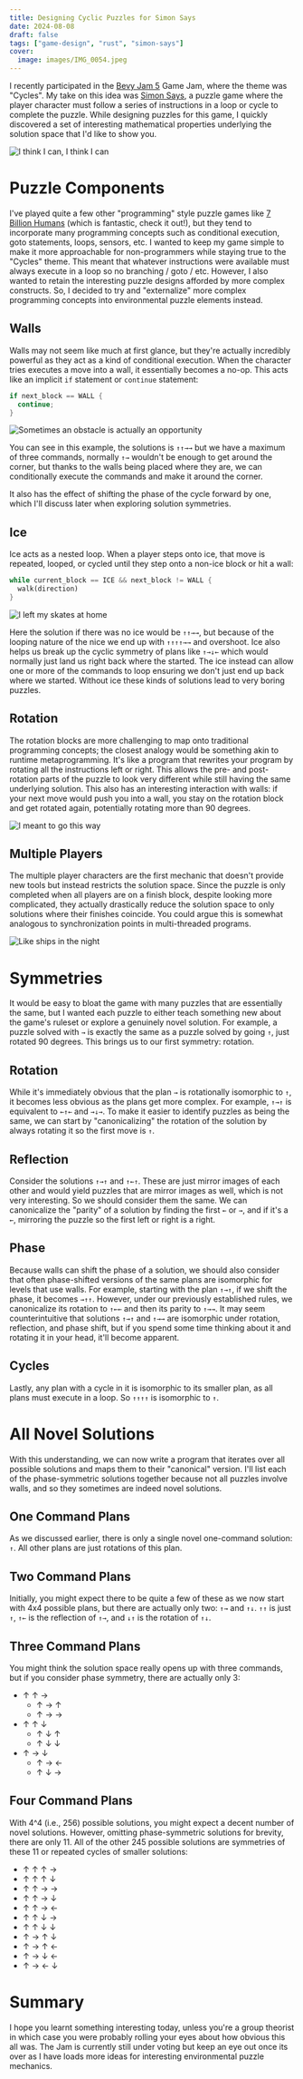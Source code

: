 ```yaml
---
title: Designing Cyclic Puzzles for Simon Says
date: 2024-08-08
draft: false
tags: ["game-design", "rust", "simon-says"]
cover:
  image: images/IMG_0054.jpeg
---
```


I recently participated in the [Bevy Jam 5](https://itch.io/jam/bevy-jam-5) Game Jam, where the theme was "Cycles". My take on this idea was [Simon Says](https://itch.io/jam/bevy-jam-5/rate/2853129), a puzzle game where the player character must follow a series of instructions in a loop or cycle to complete the puzzle. While designing puzzles for this game, I quickly discovered a set of interesting mathematical properties underlying the solution space that I'd like to show you.

![I think I can, I think I can](images/Aug-08-2024%2009-48-28.gif#center)

# Puzzle Components

I've played quite a few other "programming" style puzzle games like [7 Billion Humans](https://www.youtube.com/watch?v=Wo8gePOdv-k) (which is fantastic, check it out!), but they tend to incorporate many programming concepts such as conditional execution, goto statements, loops, sensors, etc. I wanted to keep my game simple to make it more approachable for non-programmers while staying true to the "Cycles" theme. This meant that whatever instructions were available must always execute in a loop so no branching / goto / etc. However, I also wanted to retain the interesting puzzle designs afforded by more complex constructs. So, I decided to try and "externalize" more complex programming concepts into environmental puzzle elements instead.

## Walls

Walls may not seem like much at first glance, but they're actually incredibly powerful as they act as a kind of conditional execution. When the character tries executes a move into a wall, it essentially becomes a no-op. This acts like an implicit `if` statement or `continue` statement:

```rs
if next_block == WALL {
  continue;
}
```

![Sometimes an obstacle is actually an opportunity](images/Aug-08-2024%2009-49-27.gif#center)

You can see in this example, the solutions is `↑↑→→` but we have a maximum of three commands, normally `↑→` wouldn't be enough to get around the corner, but thanks to the walls being placed where they are, we can conditionally execute the commands and make it around the corner. 

It also has the effect of shifting the phase of the cycle forward by one, which I'll discuss later when exploring solution symmetries.

## Ice

Ice acts as a nested loop. When a player steps onto ice, that move is repeated, looped, or cycled until they step onto a non-ice block or hit a wall:

```rs
while current_block == ICE && next_block != WALL {
  walk(direction)
}
```

![I left my skates at home](images/Aug-08-2024%2009-51-08.gif#center)

Here the solution if there was no ice would be `↑↑→→`, but because of the looping nature of the nice we end up with `↑↑↑↑→→` and overshoot. Ice also helps us break up the cyclic symmetry of plans like `↑→↓←` which would normally just land us right back where the started. The ice instead can allow one or more of the commands to loop ensuring we don't just end up back where we started. Without ice these kinds of solutions lead to very boring puzzles.

## Rotation

The rotation blocks are more challenging to map onto traditional programming concepts; the closest analogy would be something akin to runtime metaprogramming. It's like a program that rewrites your program by rotating all the instructions left or right. This allows the pre- and post-rotation parts of the puzzle to look very different while still having the same underlying solution. This also has an interesting interaction with walls: if your next move would push you into a wall, you stay on the rotation block and get rotated again, potentially rotating more than 90 degrees.

![I meant to go this way](images/Aug-08-2024%2009-52-15.gif#center)

## Multiple Players

The multiple player characters are the first mechanic that doesn't provide new tools but instead restricts the solution space. Since the puzzle is only completed when all players are on a finish block, despite looking more complicated, they actually drastically reduce the solution space to only solutions where their finishes coincide. You could argue this is somewhat analogous to synchronization points in multi-threaded programs.

![Like ships in the night](images/Aug-08-2024%2009-54-06.gif#center)

# Symmetries

It would be easy to bloat the game with many puzzles that are essentially the same, but I wanted each puzzle to either teach something new about the game's ruleset or explore a genuinely novel solution. For example, a puzzle solved with `→` is exactly the same as a puzzle solved by going `↑`, just rotated 90 degrees. This brings us to our first symmetry: rotation.

## Rotation

While it's immediately obvious that the plan `→` is rotationally isomorphic to `↑`, it becomes less obvious as the plans get more complex. For example, `↑→↑` is equivalent to `←↑←` and `→↓→`. To make it easier to identify puzzles as being the same, we can start by "canonicalizing" the rotation of the solution by always rotating it so the first move is `↑`.

## Reflection

Consider the solutions `↑→↑` and `↑←↑`. These are just mirror images of each other and would yield puzzles that are mirror images as well, which is not very interesting. So we should consider them the same. We can canonicalize the "parity" of a solution by finding the first `←` or `→`, and if it's a `←`, mirroring the puzzle so the first left or right is a right.

## Phase

Because walls can shift the phase of a solution, we should also consider that often phase-shifted versions of the same plans are isomorphic for levels that use walls. For example, starting with the plan `↑→↑`, if we shift the phase, it becomes `→↑↑`. However, under our previously established rules, we canonicalize its rotation to `↑←←` and then its parity to `↑→→`. It may seem counterintuitive that solutions `↑→↑` and `↑→→` are isomorphic under rotation, reflection, and phase shift, but if you spend some time thinking about it and rotating it in your head, it'll become apparent.

## Cycles

Lastly, any plan with a cycle in it is isomorphic to its smaller plan, as all plans must execute in a loop. So `↑↑↑↑` is isomorphic to `↑`.

# All Novel Solutions

With this understanding, we can now write a program that iterates over all possible solutions and maps them to their "canonical" version. I'll list each of the phase-symmetric solutions together because not all puzzles involve walls, and so they sometimes are indeed novel solutions.

## One Command Plans

As we discussed earlier, there is only a single novel one-command solution: `↑`. All other plans are just rotations of this plan.

## Two Command Plans

Initially, you might expect there to be quite a few of these as we now start with 4x4 possible plans, but there are actually only two: `↑→` and `↑↓`. `↑↑` is just `↑`, `↑←` is the reflection of `↑→`, and `↓↑` is the rotation of `↑↓`.

## Three Command Plans

You might think the solution space really opens up with three commands, but if you consider phase symmetry, there are actually only 3:

* ↑ ↑ →
  * ↑ → ↑
  * ↑ → →
* ↑ ↑ ↓
  * ↑ ↓ ↑
  * ↑ ↓ ↓
* ↑ → ↓
  * ↑ → ←
  * ↑ ↓ →

## Four Command Plans

With 4^4 (i.e., 256) possible solutions, you might expect a decent number of novel solutions. However, omitting phase-symmetric solutions for brevity, there are only 11. All of the other 245 possible solutions are symmetries of these 11 or repeated cycles of smaller solutions:

* ↑ ↑ ↑ →
* ↑ ↑ ↑ ↓
* ↑ ↑ → →
* ↑ ↑ → ↓
* ↑ ↑ → ←
* ↑ ↑ ↓ →
* ↑ ↑ ↓ ↓
* ↑ → ↑ ↓
* ↑ → ↑ ←
* ↑ → ↓ ←
* ↑ → ← ↓

# Summary

I hope you learnt something interesting today, unless you're a group theorist in which case you were probably rolling your eyes about how obvious this all was. The Jam is currently still under voting but keep an eye out once its over as I have loads more ideas for interesting environmental puzzle mechanics.
